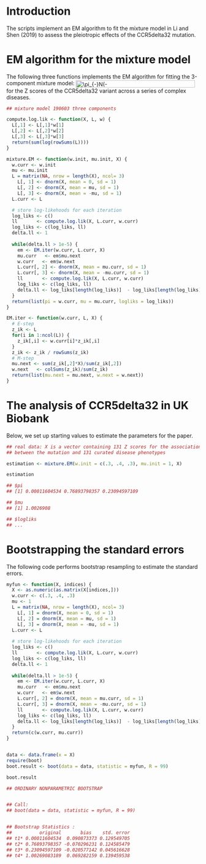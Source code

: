# Introduction
The scripts implement an EM algorithm to fit the mixture model in Li and Shen (2019) to assess the pleiotropic effects of the CCR5delta32 mutation.

# EM algorithm for the mixture model
The following three functions implements the EM algorithm for fitting the 3-component mixture model: 
<img src="http://bit.ly/31cW8QX" align="center" border="0" alt="\pi_{-}N(-\mu_Z,1)+\pi_{0}N(0,1)+\pi_{+}N(\mu_Z,1)" width="311" height="19" /> 
for the Z scores of the CCR5delta32 variant across a series of complex diseases.

``` r
## mixture model 190603 three components

compute.log.lik <- function(X, L, w) {
  L[,1] <- L[,1]*w[1]
  L[,2] <- L[,2]*w[2]
  L[,3] <- L[,3]*w[3]
  return(sum(log(rowSums(L))))
}

mixture.EM <- function(w.init, mu.init, X) {
  w.curr <- w.init
  mu <- mu.init
  L = matrix(NA, nrow = length(X), ncol= 3)
	L[, 1] <- dnorm(X, mean = 0, sd = 1)
	L[, 2] <- dnorm(X, mean = mu, sd = 1)
	L[, 3] <- dnorm(X, mean = -mu, sd = 1)
  L.curr <- L

  # store log-likehoods for each iteration
  log_liks <- c()
  ll       <- compute.log.lik(X, L.curr, w.curr)
  log_liks <- c(log_liks, ll)
  delta.ll <- 1
  
  while(delta.ll > 1e-5) {
    em <- EM.iter(w.curr, L.curr, X)
    mu.curr   <- em$mu.next
    w.curr   <- em$w.next
    L.curr[, 2] <- dnorm(X, mean = mu.curr, sd = 1)
    L.curr[, 3] <- dnorm(X, mean = -mu.curr, sd = 1)
    ll       <- compute.log.lik(X, L.curr, w.curr)
    log_liks <- c(log_liks, ll)
    delta.ll <- log_liks[length(log_liks)]  - log_liks[length(log_liks)-1]
  }
  return(list(pi = w.curr, mu = mu.curr, logliks = log_liks))
}

EM.iter <- function(w.curr, L, X) {
  # E-step
  z_ik <- L
  for(i in 1:ncol(L)) {
    z_ik[,i] <- w.curr[i]*z_ik[,i]
  }
  z_ik <- z_ik / rowSums(z_ik)
  # M-step
  mu.next <- sum(z_ik[,2]*X)/sum(z_ik[,2])
  w.next   <- colSums(z_ik)/sum(z_ik)
  return(list(mu.next = mu.next, w.next = w.next)) 
}
```

# The analysis of CCR5delta32 in UK Biobank
Below, we set up starting values to estimate the parameters for the paper.

``` r
## real data: X is a vector containing 131 Z scores for the associations 
## between the mutation and 131 curated disease phenotypes

estimation <- mixture.EM(w.init = c(.3, .4, .3), mu.init = 1, X)

estimation
```


``` r
## $pi
## [1] 0.00011604534 0.76893798357 0.23094597109

## $mu
## [1] 1.0026908

## $logliks
## ...
```

# Bootstrapping the standard errors
The following code performs bootstrap resampling to estimate the standard errors.

``` r
myfun <- function(X, indices) {
  X <- as.numeric(as.matrix(X[indices,]))
  w.curr <- c(.3, .4, .3)
  mu <- 1
  L = matrix(NA, nrow = length(X), ncol= 3)
	L[, 1] = dnorm(X, mean = 0, sd = 1)
	L[, 2] = dnorm(X, mean = mu, sd = 1)
	L[, 3] = dnorm(X, mean = -mu, sd = 1)
  L.curr <- L
  
  # store log-likehoods for each iteration
  log_liks <- c()
  ll       <- compute.log.lik(X, L.curr, w.curr)
  log_liks <- c(log_liks, ll)
  delta.ll <- 1
  
  while(delta.ll > 1e-5) {
    em <- EM.iter(w.curr, L.curr, X)
    mu.curr   <- em$mu.next
    w.curr   <- em$w.next
    L.curr[, 2] = dnorm(X, mean = mu.curr, sd = 1)
    L.curr[, 3] = dnorm(X, mean = -mu.curr, sd = 1)
    ll       <- compute.log.lik(X, L.curr, w.curr)
    log_liks <- c(log_liks, ll)
    delta.ll <- log_liks[length(log_liks)]  - log_liks[length(log_liks)-1]
  }
  return(c(w.curr, mu.curr))
}


data <- data.frame(x = X)
require(boot)
boot.result <- boot(data = data, statistic = myfun, R = 99)

boot.result
```

``` r
## ORDINARY NONPARAMETRIC BOOTSTRAP


## Call:
## boot(data = data, statistic = myfun, R = 99)


## Bootstrap Statistics :
##          original       bias    std. error
## t1* 0.00011604534  0.090873373 0.129549705
## t2* 0.76893798357 -0.070296231 0.124585479
## t3* 0.23094597109 -0.020577142 0.045616628
## t4* 1.00269083189  0.069282159 0.139459538
```




